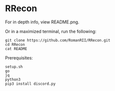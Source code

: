 # RRecon
For in depth info, view README.png. 

Or in a maximized terminal, run the following: 
	
	git clone https://github.com/RomanRII/RRecon.git
	cd RRecon
	cat README


Prerequisites:

	setup.sh
	go
	jq
	python3
	pip3 install discord.py
